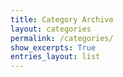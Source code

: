 ```yaml
---
title: Category Archive
layout: categories
permalink: /categories/
show_excerpts: True
entries_layout: list
---
```

